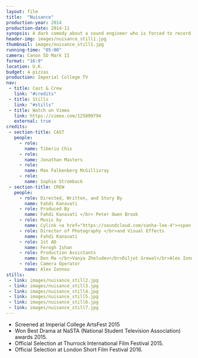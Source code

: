 ```yaml
---
layout: film
title:  "Nuisance"
production-year: 2014
production-date: 2014-11
synopsis: A dark comedy about a sound engineer who is forced to record a flutist that he thinks is terrible, except that everyone else disagrees.
header-img: images/nuisance_still1.jpg
thumbnail: images/nuisance_still1.jpg
running-time: "05:00"
camera: Canon 5D Mark II
format: "16:9"
location: U.K.
budget: 4 pizzas
production: Imperial College TV
nav:
 - title: Cast & Crew
   link: "#credits"
 - title: Stills
   link: "#stills"
 - title: Watch on Vimeo
   link: https://vimeo.com/125899794
   external: true
credits:
 - section-title: CAST
   people: 
     - role:
       name: Tiberiu Chis
     - role:
       name: Jonathan Masters
     - role:
       name: Max Falkenberg McGillivray
     - role:
       name: Sophie Stromback
 - section-title: CREW
   people: 
     - role: Directed, Written, and Story By
       name: Fahdi Kanavati
     - role: Produced By
       name: Fahdi Kanavati </br> Peter Owen Brook
     - role: Music by
       name: Cylink <a href="https://soundcloud.com/sanha-lee-4"><span class="glyphicon glyphicon-music"></span></a>
     - role: Director of Photography </br>and Visual Effects
       name: Fahdi Kanavati
     - role: 1st AD
       name: Ferogh Ishan
     - role: Production Assistants
       name: Don Ma </br>Vanya Zheludev</br>Diljot Grewal</br>Alex Ionnou
     - role: Camera Operator
       name: Alex Ionnou
stills:
 - link: images/nuisance_still2.jpg
 - link: images/nuisance_still3.jpg
 - link: images/nuisance_still4.jpg
 - link: images/nuisance_still5.jpg
 - link: images/nuisance_still6.jpg
 - link: images/nuisance_still7.jpg
---
```


- Screened at Imperial College ArtsFest 2015
- Won Best Drama at NaSTA (National Student Television Association) awards 2015.
- Official Selection at Thurrock International Film Festival 2015.
- Official Selection at London Short Film Festival 2016.